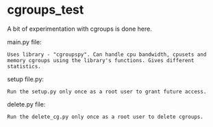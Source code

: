 # cgroups_test
A bit of experimentation with cgroups is done here.

main.py file:
	
	Uses library - "cgroupspy". Can handle cpu bandwidth, cpusets and memory cgroups using the library's functions. Gives different statistics.

setup file.py:

	Run the setup.py only once as a root user to grant future access.
	
delete.py file:

	Run the delete_cg.py only once as a root user to delete cgroups.
	
